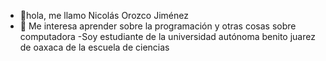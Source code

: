 - 👋hola, me llamo Nicolás Orozco Jiménez 
- 👀 Me interesa aprender sobre la programación y otras cosas sobre computadora 
-Soy estudiante de la universidad autónoma benito juarez de oaxaca de la escuela de ciencias 

